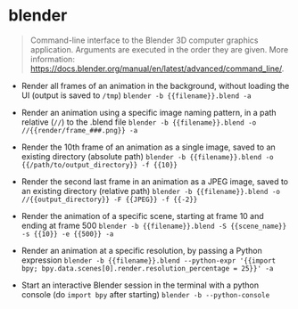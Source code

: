 # blender
> Command-line interface to the Blender 3D computer graphics application.
> Arguments are executed in the order they are given.
> More information: <https://docs.blender.org/manual/en/latest/advanced/command_line/>.

- Render all frames of an animation in the background, without loading the UI (output is saved to `/tmp`)
`blender -b {{filename}}.blend -a`

- Render an animation using a specific image naming pattern, in a path relative (`//`) to the .blend file
`blender -b {{filename}}.blend -o //{{render/frame_###.png}} -a`

- Render the 10th frame of an animation as a single image, saved to an existing directory (absolute path)
`blender -b {{filename}}.blend -o {{/path/to/output_directory}} -f {{10}}`

- Render the second last frame in an animation as a JPEG image, saved to an existing directory (relative path)
`blender -b {{filename}}.blend -o //{{output_directory}} -F {{JPEG}} -f {{-2}}`

- Render the animation of a specific scene, starting at frame 10 and ending at frame 500
`blender -b {{filename}}.blend -S {{scene_name}} -s {{10}} -e {{500}} -a`

- Render an animation at a specific resolution, by passing a Python expression
`blender -b {{filename}}.blend --python-expr '{{import bpy; bpy.data.scenes[0].render.resolution_percentage = 25}}' -a`

- Start an interactive Blender session in the terminal with a python console (do `import bpy` after starting)
`blender -b --python-console`
